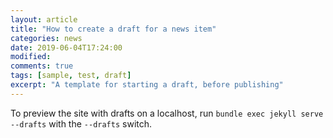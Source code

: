 ```yaml
---
layout: article
title: "How to create a draft for a news item"
categories: news
date: 2019-06-04T17:24:00
modified:
comments: true
tags: [sample, test, draft]
excerpt: "A template for starting a draft, before publishing"
---
```


To preview the site with drafts on a localhost, run `bundle exec jekyll serve --drafts` with the `--drafts` switch.


